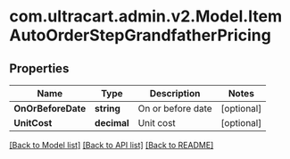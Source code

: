 
# com.ultracart.admin.v2.Model.ItemAutoOrderStepGrandfatherPricing

## Properties

Name | Type | Description | Notes
------------ | ------------- | ------------- | -------------
**OnOrBeforeDate** | **string** | On or before date | [optional] 
**UnitCost** | **decimal** | Unit cost | [optional] 

[[Back to Model list]](../README.md#documentation-for-models)
[[Back to API list]](../README.md#documentation-for-api-endpoints)
[[Back to README]](../README.md)

